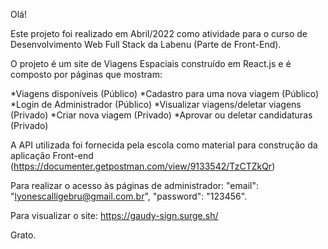 Olá!

Este projeto foi realizado em Abril/2022 como atividade para o curso de Desenvolvimento Web Full Stack da Labenu (Parte de Front-End).

O projeto é um site de Viagens Espaciais construído em React.js e é composto por páginas que mostram:

*Viagens disponíveis (Público)
*Cadastro para uma nova viagem (Público)
*Login de Administrador (Público)
*Visualizar viagens/deletar viagens (Privado)
*Criar nova viagem (Privado)
*Aprovar ou deletar candidaturas (Privado)

A API utilizada foi fornecida pela escola como material para construção da aplicação Front-end (https://documenter.getpostman.com/view/9133542/TzCTZkQr)

Para realizar o acesso às páginas de administrador: "email": "lyonescalligebru@gmail.com.br", "password": "123456".

Para visualizar o site: https://gaudy-sign.surge.sh/

Grato.

